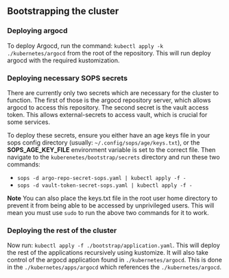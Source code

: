 ## Bootstrapping the cluster 

### Deploying argocd 
To deploy Argocd, run the command: `kubectl apply -k ./kubernetes/argocd` from the root of the repository. This will run deploy argocd with the required kustomization. 

### Deploying necessary SOPS secrets
There are currently only two secrets which are necessary for the cluster to function. The first of those is the argocd repository server, which allows argocd to access this repository. The second secret is the vault access token. This allows external-secrets to access vault, which is crucial for some services.

To deploy these secrets, ensure you either have an age keys file in your sops config directory (usually: `~/.config/sops/age/keys.txt`), or the **SOPS_AGE_KEY_FILE** environment variable is set to the correct file. Then navigate to the `kuberenetes/bootstrap/secrets` directory and run these two commands: 

- `sops -d argo-repo-secret-sops.yaml | kubectl apply -f -` 
- `sops -d vault-token-secret-sops.yaml | kubectl apply -f -` 

**Note**
You can also place the keys.txt file in the root user home directory to prevent it from being able to be accessed by unprivileged users. This will mean you must use `sudo` to run the above two commands for it to work. 

### Deploying the rest of the cluster
Now run: `kubectl apply -f ./bootstrap/application.yaml`. This will deploy the rest of the applications recursively using kustomize. It will also take control of the argocd application found in `./kubernetes/argocd`. This is done in the `./kubernetes/apps/argocd` which references the `./kubernetes/argocd`. 